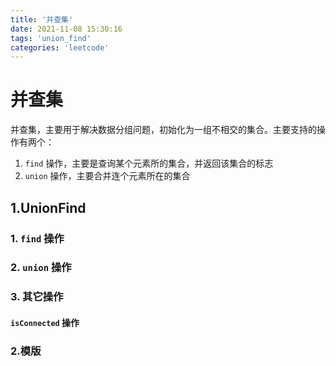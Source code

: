 ```yaml
---
title: '并查集' 
date: 2021-11-08 15:30:16 
tags: 'union_find'
categories: 'leetcode'
---
```

# 并查集
并查集，主要用于解决数据分组问题，初始化为一组不相交的集合。主要支持的操作有两个：
1. `find` 操作，主要是查询某个元素所的集合，并返回该集合的标志
2. `union` 操作，主要合并连个元素所在的集合

## 1.UnionFind

### 1. `find` 操作
   
### 2. `union` 操作

### 3. 其它操作

#### `isConnected` 操作


### 2.模版